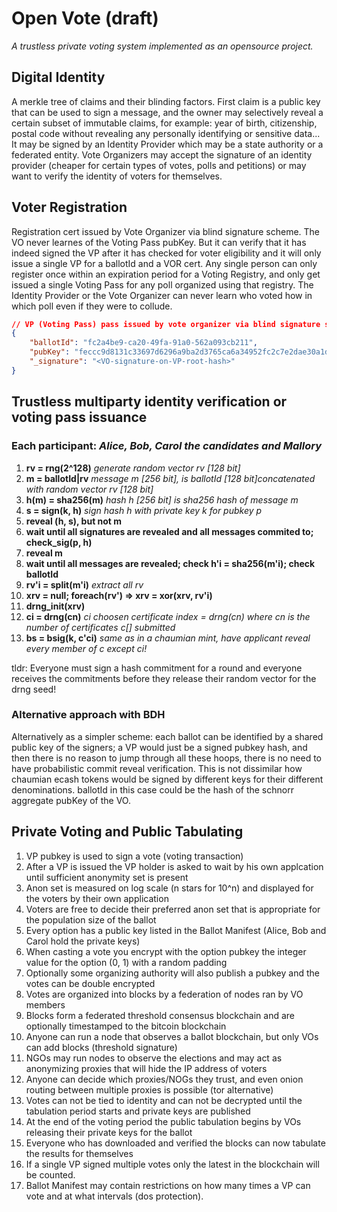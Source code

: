 # Open Vote (draft)
*A trustless private voting system implemented as an opensource project.*
## Digital Identity
A merkle tree of claims and their blinding factors. First claim is a public key that can be used to sign a message, and the owner may selectively reveal a certain subset of immutable claims, for example: year of birth, citizenship, postal code without revealing any personally identifying or sensitive data... It may be signed by an Identity Provider which may be a state authority or a federated entity. Vote Organizers may accept the signature of an identity provider (cheaper for certain types of votes, polls and petitions) or may want to verify the identity of voters for themselves.

## Voter Registration
Registration cert issued by Vote Organizer via blind signature scheme. The VO never learnes of the Voting Pass pubKey. But it can verify that it has indeed signed the VP after it has checked for voter eligibility and it will only issue a single VP for a ballotId and a VOR cert. Any single person can only register once within an expiration period for a Voting Registry, and only get issued a single Voting Pass for any poll organized using that registry. The Identity Provider or the Vote Organizer can never learn who voted how in which poll even if they were to collude.

```json
// VP (Voting Pass) pass issued by vote organizer via blind signature scheme
{
	"ballotId": "fc2a4be9-ca20-49fa-91a0-562a093cb211",
	"pubKey": "feccc9d8131c33697d6296a9ba2d3765ca6a34952fc2c7e2dae30a1d9053b9ac",
	"_signature": "<VO-signature-on-VP-root-hash>"
}
```

## Trustless multiparty identity verification or voting pass issuance
### Each participant: *Alice, Bob, Carol the candidates and Mallory*
 1.  **rv = rng(2^128)** *generate random vector rv [128 bit]*
 2.  **m = ballotId|rv** *message m [256 bit], is ballotId [128 bit]concatenated with random vector rv [128 bit]*
 3.  **h(m) = sha256(m)** *hash h [256 bit] is sha256 hash of message m*
 4.  **s = sign(k, h)** *sign hash h with private key k for pubkey p*
 5.  **reveal (h, s), but not m**
 6.  **wait until all signatures are revealed and all messages commited to; check_sig(p, h)**
 7.  **reveal m**
 8.  **wait until all messages are revealed; check h'i = sha256(m'i); check ballotId**
 9.  **rv'i = split(m'i)** *extract all rv*
10.  **xrv = null; foreach(rv') => xrv = xor(xrv, rv'i)**
11.  **drng_init(xrv)**
12.  **ci = drng(cn)** *ci choosen certificate index = drng(cn) where cn is the number of certificates c[] submitted*
13.  **bs = bsig(k, c'ci)** *same as in a chaumian mint, have applicant reveal every member of c except ci!*

tldr: Everyone must sign a hash commitment for a round and everyone receives the commitments before they release their random vector for the drng seed!

### Alternative approach with BDH
Alternatively as a simpler scheme: each ballot can be identified by a shared public key of the signers; a VP would just be a signed pubkey hash, and then there is no reason to jump through all these hoops, there is no need to have probabilistic commit reveal verification. This is not dissimilar how chaumian ecash tokens would be signed by different keys for their different denominations. ballotId in this case could be the hash of the schnorr aggregate pubKey of the VO.

## Private Voting and Public Tabulating
 1.  VP pubkey is used to sign a vote (voting transaction)
 2.  After a VP is issued the VP holder is asked to wait by his own applcation until sufficient anonymity set is present
 3.  Anon set is measured on log scale (n stars for 10^n) and displayed for the voters by their own application
 4.  Voters are free to decide their preferred anon set that is appropriate for the population size of the ballot
 5.  Every option has a public key listed in the Ballot Manifest (Alice, Bob and Carol hold the private keys)
 6.  When casting a vote you encrypt with the option pubkey the integer value for the option (0, 1) with a random padding
 7.  Optionally some organizing authority will also publish a pubkey and the votes can be double encrypted
 8.  Votes are organized into blocks by a federation of nodes ran by VO members
 9.  Blocks form a federated threshold consensus blockchain and are optionally timestamped to the bitcoin blockchain
10.  Anyone can run a node that observes a ballot blockchain, but only VOs can add blocks (threshold signature)
11.  NGOs may run nodes to observe the elections and may act as anonymizing proxies that will hide the IP address of voters
12.  Anyone can decide which proxies/NOGs they trust, and even onion routing between multiple proxies is possible (tor alternative)
13.  Votes can not be tied to identity and can not be decrypted until the tabulation period starts and private keys are published
14.  At the end of the voting period the public tabulation begins by VOs releasing their private keys for the ballot
15.  Everyone who has downloaded and verified the blocks can now tabulate the results for themselves
16.  If a single VP signed multiple votes only the latest in the blockchain will be counted.
17.  Ballot Manifest may contain restrictions on how many times a VP can vote and at what intervals (dos protection).
